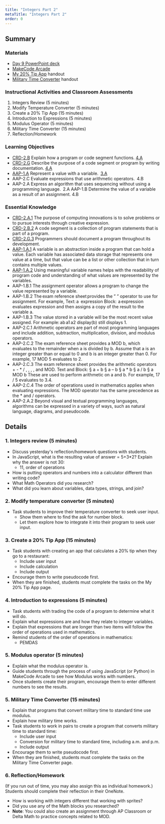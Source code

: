 ```yaml
---
title: "Integers Part 2"
metaTitle: "Integers Part 2"
order: 0
---
```


## Summary

### Materials

* [Day 9 PowerPoint deck](https://1drv.ms/w/s!AqsgsTyHBmRBkFXKjstbzJe5ioSK?e=sUBfFi)
* [MakeCode Arcade](https://arcade.makecode.com)
* <a href="/unit-3/day-9/my-20percent-tip-app">My 20% Tip App</a> handout
* <a href="/unit-3/day-9/military-time-converter">Military Time Converter</a> handout

### Instructional Activities and Classroom Assessments

1. Integers Review (5 minutes)
2. Modify Temperature Converter (5 minutes)
3. Create a 20% Tip App (15 minutes)
4. Introduction to Expressions (5 minutes)
5. Modulus Operator (5 minutes)
6. Military Time Converter (15 minutes)
7. Reflection/Homework

### Learning Objectives

* [CRD-2.B](https://apcentral.collegeboard.org/pdf/ap-computer-science-principles-course-and-exam-description.pdf#page=41) Explain how a program or code segment functions. [4.A](https://apcentral.collegeboard.org/pdf/ap-computer-science-principles-course-and-exam-description.pdf#page=23)
* [CRD-2.G](https://apcentral.collegeboard.org/pdf/ap-computer-science-principles-course-and-exam-description.pdf#page=45) Describe the purpose of a code segment or program by writing documentation. [4.A](https://apcentral.collegeboard.org/pdf/ap-computer-science-principles-course-and-exam-description.pdf#page=23)
* [AAP-1.A](https://apcentral.collegeboard.org/pdf/ap-computer-science-principles-course-and-exam-description.pdf?course=ap-computer-science-principles#page=70) Represent a value with a variable. [3.A](https://apcentral.collegeboard.org/pdf/ap-computer-science-principles-course-and-exam-description.pdf#page=23)
* AAP-2.C Evaluate expressions that use arithmetic operators. 4.B
* AAP-2.A Express an algorithm that uses sequencing without using a programming language. 2.A
AAP-1.B
Determine the value of a variable as a result of an assignment. 4.B

### Essential Knowledge

* [CRD-2.A.1](https://apcentral.collegeboard.org/pdf/ap-computer-science-principles-course-and-exam-description.pdf#page=41) The purpose of computing innovations is to solve problems or to pursue interests through creative expression.
* [CRD-2.B.2](https://apcentral.collegeboard.org/pdf/ap-computer-science-principles-course-and-exam-description.pdf#page=41) A code segment is a collection of program statements that is part of a program.
* [CRD-2.G.3](https://apcentral.collegeboard.org/pdf/ap-computer-science-principles-course-and-exam-description.pdf#page=45) Programmers should document a program throughout its development.
* [AAP-1.A.1](https://apcentral.collegeboard.org/pdf/ap-computer-science-principles-course-and-exam-description.pdf?course=ap-computer-science-principles#page=70) A variable is an abstraction inside a program that can hold a value. Each variable has associated data storage that represents one value at a time, but that value can be a list or other collection that in turn contains multiple values.
* [AAP-1.A.2](https://apcentral.collegeboard.org/pdf/ap-computer-science-principles-course-and-exam-description.pdf?course=ap-computer-science-principles#page=70) Using meaningful variable names helps with the readability of program code and understanding of what values are represented by the variables.
* AAP-1.B.1 The assignment operator allows a program to change the value represented by a variable.   
* AAP-1.B.2 The exam reference sheet provides the ” ” operator to use for assignment. For example, Text: a  expression Block:  a expression evaluates expression and then assigns a copy of the result to the variable a.  
* AAP-1.B.3 The value stored in a variable will be the most recent value assigned. For example: ab a1 a2 display(b) still displays 1.
* AAP-2.C.1 Arithmetic operators are part of most programming languages and include addition, subtraction, multiplication, division, and modulus operators. 
* AAP-2.C.2 The exam reference sheet provides a MOD b, which evaluates to the remainder when a is divided by b. Assume that a is an integer greater than or equal to 0 and b is an integer greater than 0. For example, 17 MOD 5 evaluates to 2.
* AAP-2.C.3 The exam reference sheet provides the arithmetic operators  + - * / , , , , and  MOD. Text and Block:
§ a + b § a – b § a * b § a / b § a MOD b These are used to perform arithmetic on a and b. For example, 17 / 5 evaluates to 3.4.
* AAP-2.C.4 The order of operations used in mathematics applies when evaluating expressions. The MOD operator has the same precedence as the * and / operators.
* AAP-2.A.2 Beyond visual and textual programming languages, algorithms can be expressed in a variety of ways, such as natural language, diagrams, and pseudocode.

## Details

### 1. Integers review (5 minutes)

* Discuss yesterday's reflection/homework questions with students. 
* In JavaScript, what is the resulting value of answer = 5+3*2? Explain why the answer is not 30:
    * 11, order of operations
* How is putting operators and numbers into a calculator different than writing code?
* What Math Operators did you research?
* What did you learn about variables, data types, strings, and join?

### 2. Modify temperature converter (5 minutes)

* Task students to improve their temperature converter to seek user input.
    * Show them where to find the ask for number block.
    * Let them explore how to integrate it into their program to seek user input.

### 3. Create a 20% Tip App (15 minutes)  

* Task students with creating an app that calculates a 20% tip when they go to a restaurant:
    * Include user input
    * Include calculation
    * Include output
* Encourage them to write pseudocode first.
* When they are finished, students must complete the tasks on the My 20% Tip App page.

### 4. Introduction to expressions (5 minutes) 

* Task students with trading the code of a program to determine what it will do.
* Explain what expressions are and how they relate to integer variables.
* Explain that expressions that are longer than two items will follow the order of operations used in mathematics.
* Remind students of the order of operations in mathematics:
    * PEMDAS

### 5. Modulus operator (5 minutes)

* Explain what the modulus operator is.
* Guide students through the process of using JavaScript (or Python) in MakeCode Arcade to see how Modulus works with numbers.
* Once students create their program, encourage them to enter different numbers to see the results.

### 5. Military Time Converter (15 minutes)

* Explain that programs that convert military time to standard time use modulus.
* Explain how military time works.
* Task students to work in pairs to create a program that converts military time to standard time:
    * Include user input
    * Conversion for military time to standard time, including a.m. and p.m.
    * Include output
* Encourage them to write pseudocode first.
* When they are finished, students must complete the tasks on the Military Time Converter page.

### 6. Reflection/Homework

(If you run out of time, you may also assign this as individual homework.)
Students should complete their reflection in their OneNote.

* How is working with integers different that working with sprites?
* Did you use any of the Math blocks you researched?
* **Note**: You could also create an assignment through AP Classroom or Delta Math to practice concepts related to MOD.